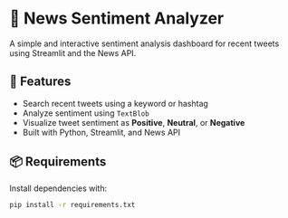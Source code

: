 # 🧠 News Sentiment Analyzer

A simple and interactive sentiment analysis dashboard for recent tweets using Streamlit and the News API.

## 🚀 Features

- Search recent tweets using a keyword or hashtag
- Analyze sentiment using `TextBlob`
- Visualize tweet sentiment as **Positive**, **Neutral**, or **Negative**
- Built with Python, Streamlit, and News API

## 📦 Requirements

Install dependencies with:

```bash
pip install -r requirements.txt
